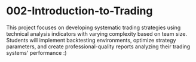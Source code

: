 # 002-Introduction-to-Trading
This project focuses on developing systematic trading strategies using technical analysis indicators with varying complexity based on team size. Students will implement backtesting environments, optimize strategy parameters, and create professional-quality reports analyzing their trading systems' performance :)
